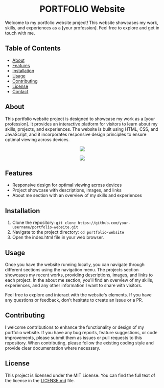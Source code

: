 <h1 align="center">
    PORTFOLIO Website
</h1>

Welcome to my portfolio website project! This website showcases my work, skills, and experiences as a [your profession]. Feel free to explore and get in touch with me.

## Table of Contents
- [About](#about)
- [Features](#features)
- [Installation](#installation)
- [Usage](#usage)
- [Contributing](#contributing)
- [License](#license)
- [Contact](#contact)

## About
This portfolio website project is designed to showcase my work as a [your profession]. It provides an interactive platform for visitors to learn about my skills, projects, and experiences. The website is built using HTML, CSS, and JavaScript, and it incorporates responsive design principles to ensure optimal viewing across devices.

<p align="center">
    <img src="https://github.com/EleoXDA/portfolio/assets/27622683/3cf999d9-fd07-425a-a566-6f40298b2aae">
</p>
<p align="center">
    <img src="https://github.com/EleoXDA/portfolio/assets/27622683/9dfe5002-a8f6-4e23-b09f-5ceeba756552">
</p>

## Features
- Responsive design for optimal viewing across devices
- Project showcase with descriptions, images, and links
- About me section with an overview of my skills and experiences

## Installation
1. Clone the repository: `git clone https://github.com/your-username/portfolio-website.git`
2. Navigate to the project directory: `cd portfolio-website`
3. Open the index.html file in your web browser.

## Usage
Once you have the website running locally, you can navigate through different sections using the navigation menu. The projects section showcases my recent works, providing descriptions, images, and links to each project. In the about me section, you'll find an overview of my skills, experiences, and any other information I want to share with visitors.

Feel free to explore and interact with the website's elements. If you have any questions or feedback, don't hesitate to create an issue or a PR.

## Contributing
I welcome contributions to enhance the functionality or design of my portfolio website. If you have any bug reports, feature suggestions, or code improvements, please submit them as issues or pull requests to this repository. When contributing, please follow the existing coding style and provide clear documentation where necessary.

## License
This project is licensed under the MIT License. You can find the full text of the license in the [LICENSE.md](LICENSE.md) file.
